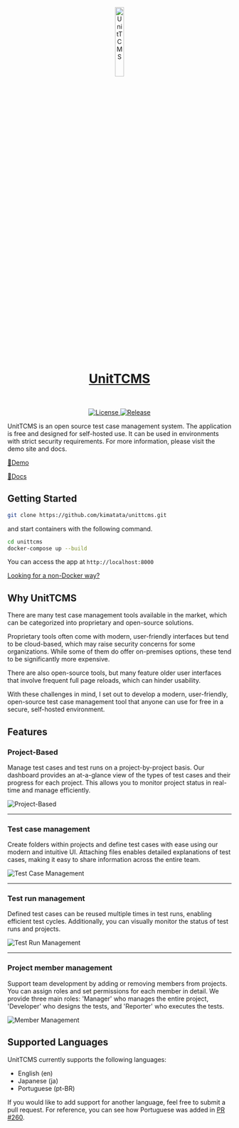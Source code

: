 <p align="center">
  <a href="https://www.unittcms.org/en">
    <img width="20%" src="https://raw.githubusercontent.com/kimatata/unittcms/refs/heads/main/frontend/public/favicon/icon-192.png" alt="UnitTCMS" />
    <h1 align="center">UnitTCMS</h1>
  </a>
</p>
</br>
<p align="center">
  <a href="https://github.com/kimatata/unittcms/blob/main/LICENSE">
    <img src="https://img.shields.io/github/license/kimatata/unittcms" alt="License">
  </a>
  <a href="https://github.com/kimatata/unittcms/releases">
    <img src="https://img.shields.io/github/v/release/kimatata/unittcms" alt="Release">
  </a>
</p>

UnitTCMS is an open source test case management system. The application is free and designed for self-hosted use. It can be used in environments with strict security requirements. For more information, please visit the demo site and docs.

[🧪Demo](https://www.unittcms.org)

[📘Docs](https://kimatata.github.io/unittcms/docs)

## Getting Started

```bash
git clone https://github.com/kimatata/unittcms.git
```

and start containers with the following command.

```bash
cd unittcms
docker-compose up --build
```

You can access the app at `http://localhost:8000`

[Looking for a non-Docker way?](https://kimatata.github.io/unittcms/docs/getstarted/manual)

## Why UnitTCMS

There are many test case management tools available in the market, which can be categorized into proprietary and open-source solutions.

Proprietary tools often come with modern, user-friendly interfaces but tend to be cloud-based, which may raise security concerns for some organizations. While some of them do offer on-premises options, these tend to be significantly more expensive.

There are also open-source tools, but many feature older user interfaces that involve frequent full page reloads, which can hinder usability.

With these challenges in mind, I set out to develop a modern, user-friendly, open-source test case management tool that anyone can use for free in a secure, self-hosted environment.

## Features

### Project-Based

Manage test cases and test runs on a project-by-project basis. Our dashboard provides an at-a-glance view of the types of test cases and their progress for each project. This allows you to monitor project status in real-time and manage efficiently.

![Project-Based](./frontend/public/top/light/project.png)

<hr />

### Test case management

Create folders within projects and define test cases with ease using our modern and intuitive UI. Attaching files enables detailed explanations of test cases, making it easy to share information across the entire team.

![Test Case Management](./frontend/public/top/light/case.png)

<hr />

### Test run management

Defined test cases can be reused multiple times in test runs, enabling efficient test cycles. Additionally, you can visually monitor the status of test runs and projects.

![Test Run Management](./frontend/public/top/light/run.png)

<hr />

### Project member management

Support team development by adding or removing members from projects. You can assign roles and set permissions for each member in detail. We provide three main roles: 'Manager' who manages the entire project, 'Developer' who designs the tests, and 'Reporter' who executes the tests.

![Member Management](./frontend/public/top/light/member.png)

## Supported Languages

UnitTCMS currently supports the following languages:

- English (en)
- Japanese (ja)
- Portuguese (pt-BR)

If you would like to add support for another language, feel free to submit a pull request. For reference, you can see how Portuguese was added in [PR #260](https://github.com/kimatata/unittcms/pull/260).
